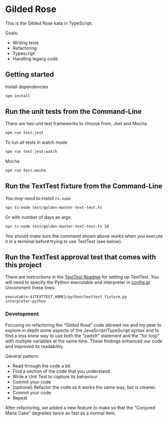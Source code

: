 # Gilded Rose

This is the Gilded Rose kata in TypeScript.

Goals:
- Writing tests
- Refactoring
- Typescript
- Handling legacy code

## Getting started

Install dependencies

```sh
npm install
```

## Run the unit tests from the Command-Line

There are two unit test frameworks to choose from, Jest and Mocha.

```sh
npm run test:jest
```

To run all tests in watch mode

```sh
npm run test:jest:watch
```

Mocha

```sh
npm run test:mocha
```


## Run the TextTest fixture from the Command-Line

_You may need to install `ts-node`_

```sh
npx ts-node test/golden-master-text-test.ts
```

Or with number of days as args:
```sh
npx ts-node test/golden-master-text-test.ts 10
```

You should make sure the command shown above works when you execute it in a terminal before trying to use TextTest (see below).


## Run the TextTest approval test that comes with this project

There are instructions in the [TextTest Readme](../texttests/README.md) for setting up TextTest. You will need to specify the Python executable and interpreter in [config.gr](../texttests/config.gr). Uncomment these lines:

    executable:${TEXTTEST_HOME}/python/texttest_fixture.py
    interpreter:python


### Development

Focusing on refactoring the “Gilded Rose” code allowed me and my peer to explore in depth some aspects of the JavaScript/TypeScript syntax and to find a less know way to use both the “switch” statement and the “for loop” with multiple variables at the same time. These findings enhanced our code and improved its readability. 

General pattern:
- Read through the code a bit
- Find a section of the code that you understand
- Write a Unit Test to capture its behaviour
- Commit your code
- (optional) Refactor the code so it works the same way, but is cleaner.
- Commit your code
- Repeat

After refactoring, we added a new feature to make so that the "Conjured Mana Cake" degrades twice as fast as a normal item.
